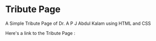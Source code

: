 # Tribute Page

A Simple Tribute Page of Dr. A P J Abdul Kalam using HTML and CSS

Here's a link to the Tribute Page : 

